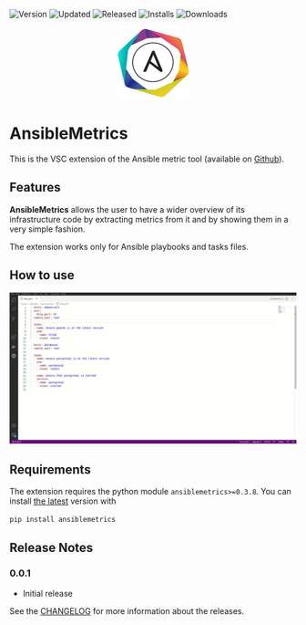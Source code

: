 ![Version](https://img.shields.io/visual-studio-marketplace/v/radon-h2020.ansiblemetrics)
![Updated](https://img.shields.io/visual-studio-marketplace/last-updated/radon-h2020.ansiblemetrics)
![Released](https://img.shields.io/visual-studio-marketplace/release-date/radon-h2020.ansiblemetrics)
![Installs](https://img.shields.io/visual-studio-marketplace/i/radon-h2020.ansiblemetrics)
![Downloads](https://img.shields.io/visual-studio-marketplace/d/radon-h2020.ansiblemetrics)

<div style="text-align:center"><img src="media/logo128x128.png"/></div>


# AnsibleMetrics

This is the VSC extension of the Ansible metric tool (available on [Github](https://github.com/radon-h2020/radon-ansible-metrics/)).

## Features

**AnsibleMetrics** allows the user to have a wider overview of its infrastructure code by extracting metrics from it and by showing them in a very simple fashion.

The extension works only for Ansible playbooks and tasks files.


## How to use

![Alt Text](./media/AnsibleMetrics.gif)

## Requirements

The extension requires the python module ```ansiblemetrics>=0.3.8```.
You can install [the latest](https://pypi.org/project/ansiblemetrics/) version with 

```pip install ansiblemetrics```


## Release Notes

### 0.0.1
* Initial release

See the [CHANGELOG](CHANGELOG.md) for more information about the releases.
